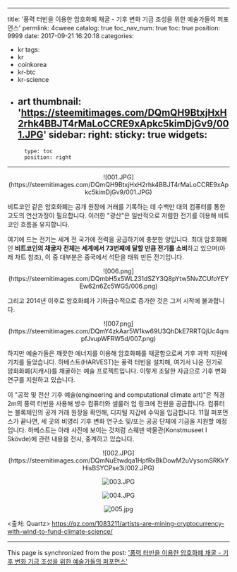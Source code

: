 
---
title: '풍력 터빈을 이용한 암호화폐 채굴 - 기후 변화 기금 조성을 위한 예술가들의 퍼포먼스'
permlink: 4cweee
catalog: true
toc_nav_num: true
toc: true
position: 9999
date: 2017-09-21 16:20:18
categories:
- kr
tags:
- kr
- coinkorea
- kr-btc
- kr-science
- art
thumbnail: 'https://steemitimages.com/DQmQH9BtxjHxH2rhk4BBJT4rMaLoCCRE9xApkc5kimDjGv9/001.JPG'
sidebar:
    right:
        sticky: true
widgets:
    -
        type: toc
        position: right
---


<center>
![001.JPG](https://steemitimages.com/DQmQH9BtxjHxH2rhk4BBJT4rMaLoCCRE9xApkc5kimDjGv9/001.JPG)
</center>

비트코인 같은 암호화폐는 공개 원장에 거래를 기록하는 데 수백만 대의 컴퓨터를 통한 고도의 연산과정이 필요합니다. 이러한 "광산"은 일반적으로 저렴한 전기를 이용해 비트코인 흐름을 유지합니다. 

여기에 드는 전기는 세계 전 국가에 전력을 공급하기에 충분한 양입니다. 최대 암호화폐인 **비트코인의 채굴자 전체는 세계에서 73번째에 달할 만큼 전기를 소비**하고 있으며(아래 차트 참조), 이 중 대부분은 중국에서 석탄을 태워 만든 전기입니다. 
<center>
![006.png](https://steemitimages.com/DQmbH5x5WL231dSZY3Q8pYtw5NvZCUfoYEYEw62n6Zc5WG5/006.png)
</center>

그리고 2014년 이후로 암호화폐가 기하급수적으로 증가한 것은 그저 시작에 불과합니다. 
<center>
![007.png](https://steemitimages.com/DQmY4zkAar5W1kw69U3QhDkE7RRTQjUc4qmpfJvupWFRW5d/007.png)
</center>

하지만 예술가들은 깨끗한 에너지를 이용해 암호화폐를 채굴함으로써 기후 과학 지원에 기치를 들었습니다. 하베스트(HARVEST)는 풍력 터빈을 설치해, 여기서 나온 전기로 암화화폐(지캐시)를 채굴하는 예술 프로젝트입니다.  이렇게 조달한 자금으로 기후 변화 연구를 지원하고 있습니다. 

이 "공학 및 전산 기후 예술(engineering and computational climate art)"은 직경 2m의 풍력 터빈을 사용해 방수 컴퓨터와 셀룰러 업 링크에 전원을 공급합니다. 컴퓨터는 블록체인의 공개 거래 원장을 확인해, 디지털 지갑에 수익을 입금합니다. 11월 퍼포먼스가 끝나면, 세 곳의 비영리 기후 변화 연구소 및/또는 공공 단체에 기금을 지원할 예정입니다. 하베스트는 아래 사진에 보이는 것처럼 스웨덴 박물관(Konstmuseet I Skövde)에 관련 내용을 전시, 중계하고 있습니다. 

<center>
![002.JPG](https://steemitimages.com/DQmNuEtwdqa1HpfRxBkDowM2uVysomSRKkYHisBSYCPse3i/002.JPG)

![003.JPG](https://steemitimages.com/DQmaQ9mV4NQaN3xF9zuaXbT1RmKBm3GjyZ8XDnc6oDRHGxL/003.JPG)

![004.JPG](https://steemitimages.com/DQmPbffozQiA8p7E3SPTRTUFbb3dZeQUe8WP36cnGu7Zqix/004.JPG)

![005.jpg](https://steemitimages.com/DQmbLX8qiDjfgEjUmkYujn3QbCF5zuRQo95acJHHtmPJsQJ/005.jpg)
</center>

<출처: Quartz>
https://qz.com/1083211/artists-are-mining-cryptocurrency-with-wind-to-fund-climate-science/

- - -

This page is synchronized from the post: ['풍력 터빈을 이용한 암호화폐 채굴 - 기후 변화 기금 조성을 위한 예술가들의 퍼포먼스'](https://steemit.com/@pius.pius/4cweee)

